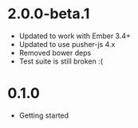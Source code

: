 # 2.0.0-beta.1

* Updated to work with Ember 3.4+
* Updated to use pusher-js 4.x
* Removed bower deps
* Test suite is still broken :(

# 0.1.0

* Getting started
